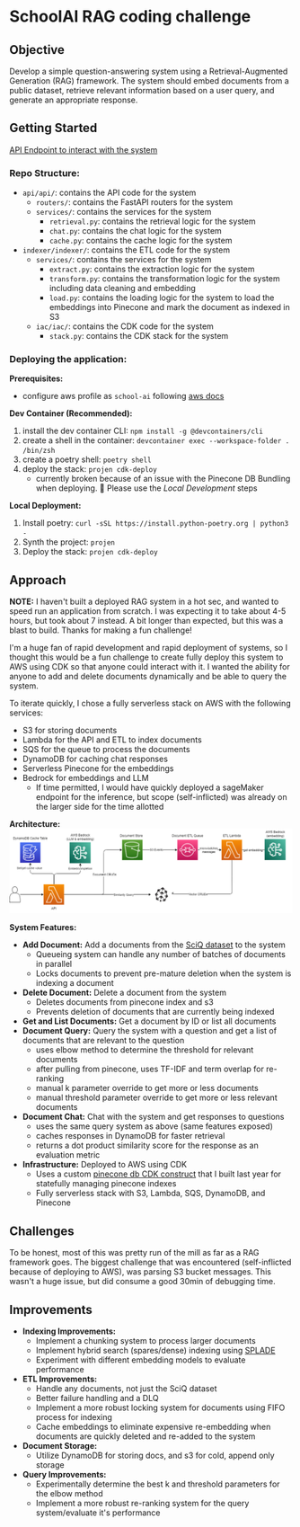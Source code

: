 # SchoolAI RAG coding challenge

## Objective
Develop a simple question-answering system using a Retrieval-Augmented Generation (RAG) framework. The system should embed documents from a public dataset, retrieve relevant information based on a user query, and generate an appropriate response.

## Getting Started

[API Endpoint to interact with the system](https://baegno7hpbbyub7fcfzrgkvvsu0lsqhx.lambda-url.us-east-1.on.aws/docs#/)

### Repo Structure:
- `api/api/`: contains the API code for the system
  - `routers/`: contains the FastAPI routers for the system
  - `services/`: contains the services for the system
    - `retrieval.py`: contains the retrieval logic for the system
    - `chat.py`: contains the chat logic for the system
    - `cache.py`: contains the cache logic for the system
- `indexer/indexer/`: contains the ETL code for the system
  - `services/`: contains the services for the system
    - `extract.py`: contains the extraction logic for the system
    - `transform.py`: contains the transformation logic for the system including data cleaning and embedding
    - `load.py`: contains the loading logic for the system to load the embeddings into Pinecone and mark the document as indexed in S3
  - `iac/iac/`: contains the CDK code for the system
    - `stack.py`: contains the CDK stack for the system

### Deploying the application:

**Prerequisites:**
- configure aws profile as `school-ai` following [aws docs](https://docs.aws.amazon.com/cli/latest/userguide/cli-configure-sso.html#cli-configure-sso-configure) 

**Dev Container (Recommended):**
1. install the dev container CLI: `npm install -g @devcontainers/cli`
2. create a shell in the container: `devcontainer exec --workspace-folder . /bin/zsh`
3. create a poetry shell: `poetry shell`
4. deploy the stack: `projen cdk-deploy`
    - currently broken because of an issue with the Pinecone DB Bundling when deploying. 🥲 Please use the *Local Development* steps

**Local Deployment:**
1. Install poetry: `curl -sSL https://install.python-poetry.org | python3 -`
2. Synth the project: `projen`
3. Deploy the stack: `projen cdk-deploy`

## Approach
**NOTE:** I haven't built a deployed RAG system in a hot sec, and wanted to speed run an application from scratch. I was expecting it to take about 4-5 hours, but took about 7 instead. A bit longer than expected, but this was a blast to build. Thanks for making a fun challenge!

I'm a huge fan of rapid development and rapid deployment of systems, so I thought this would be a fun challenge to create fully deploy this system to AWS using CDK so that anyone could interact with it. I wanted the ability for anyone to add and delete documents dynamically and be able to query the system.

To iterate quickly, I chose a fully serverless stack on AWS with the following services:
- S3 for storing documents
- Lambda for the API and ETL to index documents
- SQS for the queue to process the documents
- DynamoDB for caching chat responses
- Serverless Pinecone for the embeddings
- Bedrock for embeddings and LLM
  - If time permitted, I would have quickly deployed a sageMaker endpoint for the inference, but scope (self-inflicted) was already on the larger side for the time allotted

**Architecture:**
![architecture](images/architecture.png)

**System Features:**
- **Add Document:** Add a documents from the [SciQ dataset](https://allenai.org/data/sciq) to the system
  - Queueing system can handle any number of batches of documents in parallel
  - Locks documents to prevent pre-mature deletion when the system is indexing a document
- **Delete Document:** Delete a document from the system
  - Deletes documents from pinecone index and s3
  - Prevents deletion of documents that are currently being indexed
- **Get and List Documents:** Get a document by ID or list all documents
- **Document Query:** Query the system with a question and get a list of documents that are relevant to the question
  - uses elbow method to determine the threshold for relevant documents
  - after pulling from pinecone, uses TF-IDF and term overlap for re-ranking
  - manual k parameter override to get more or less documents
  - manual threshold parameter override to get more or less relevant documents
- **Document Chat:** Chat with the system and get responses to questions
  - uses the same query system as above (same features exposed)
  - caches responses in DynamoDB for faster retrieval
  - returns a dot product similarity score for the response as an evaluation metric
- **Infrastructure:** Deployed to AWS using CDK
  - Uses a custom [pinecone db CDK construct](https://pypi.org/project/pinecone-db-construct/) that I built last year for statefully managing pinecone indexes
  - Fully serverless stack with S3, Lambda, SQS, DynamoDB, and Pinecone


## Challenges
To be honest, most of this was pretty run of the mill as far as a RAG framework goes. The biggest challenge that was encountered (self-inflicted because of deploying to AWS), was parsing S3 bucket messages. This wasn't a huge issue, but did consume a good 30min of debugging time.


## Improvements
- **Indexing Improvements:**
  - Implement a chunking system to process larger documents
  - Implement hybrid search (spares/dense) indexing using [SPLADE](https://github.com/naver/splade)
  - Experiment with different embedding models to evaluate performance
- **ETL Improvements:**
  - Handle any documents, not just the SciQ dataset
  - Better failure handling and a DLQ
  - Implement a more robust locking system for documents using FIFO process for indexing
  - Cache embeddings to eliminate expensive re-embedding when documents are quickly deleted and re-added to the system
- **Document Storage:**
  - Utilize DynamoDB for storing docs, and s3 for cold, append only storage
- **Query Improvements:**
  - Experimentally determine the best k and threshold parameters for the elbow method
  - Implement a more robust re-ranking system for the query system/evaluate it's performance
